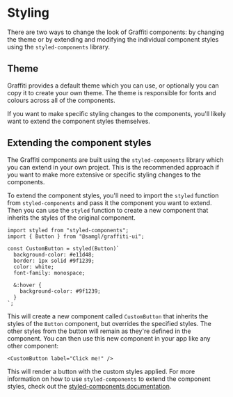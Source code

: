 # Styling

There are two ways to change the look of Graffiti components: by changing the theme or by extending and modifying the individual component styles using the `styled-components` library.

## Theme

Graffiti provides a default theme which you can use, or optionally you can copy it to create your own theme. The theme is responsible for fonts and colours across all of the components.

If you want to make specific styling changes to the components, you'll likely want to extend the component styles themselves.

## Extending the component styles

The Graffiti components are built using the `styled-components` library which you can extend in your own project. This is the recommended approach if you want to make more extensive or specific styling changes to the components.

To extend the component styles, you'll need to import the `styled` function from `styled-components` and pass it the component you want to extend. Then you can use the `styled` function to create a new component that inherits the styles of the original component.

```tsx
import styled from "styled-components";
import { Button } from "@samgl/graffiti-ui";

const CustomButton = styled(Button)`
  background-color: #e11d48;
  border: 1px solid #9f1239;
  color: white;
  font-family: monospace;

  &:hover {
    background-color: #9f1239;
  }
`;
```

This will create a new component called `CustomButton` that inherits the styles of the `Button` component, but overrides the specified styles. The other styles from the button will remain as they're defined in the component. You can then use this new component in your app like any other component:

```tsx
<CustomButton label="Click me!" />
```

This will render a button with the custom styles applied. For more information on how to use `styled-components` to extend the component styles, check out the [styled-components documentation](https://styled-components.com/docs/basics#extending-styles).
